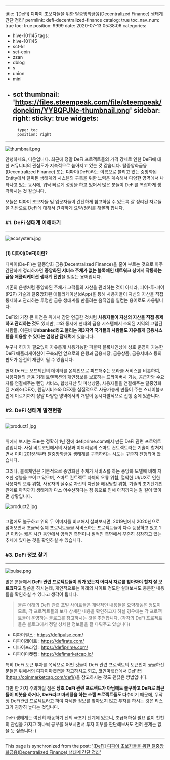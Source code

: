 
---
title: '[DeFi] 디파이 초보자들을 위한 탈중앙화금융(Decentralized Finance) 생태계 간단 정리'
permlink: defi-decentralized-finance
catalog: true
toc_nav_num: true
toc: true
position: 9999
date: 2020-07-13 05:38:06
categories:
- hive-101145
tags:
- hive-101145
- sct-kr
- sct-coin
- zzan
- dblog
- s
- union
- mini
- sct
thumbnail: 'https://files.steempeak.com/file/steempeak/donekim/YYBQPJNe-thumbnail.png'
sidebar:
    right:
        sticky: true
widgets:
    -
        type: toc
        position: right
---


![thumbnail.png](https://files.steempeak.com/file/steempeak/donekim/YYBQPJNe-thumbnail.png)

안녕하세요, 디온입니다. 최근에 정말 DeFi 프로젝트들의 가격 강세로 인한 DeFi에 대한 커뮤니티의 관심도가 지속적으로 높아지고 있는 것 같습니다. 탈중앙화금융(Decentralized Finance) 또는 디파이(DeFi)라는 이름으로 불리고 있는 중앙화된 Entity에서 탈피된 생태계와 시스템의 구축을 위한 노력은 계속해서 다양한 영역에서 나타나고 있는 동시에, 워낙 빠르게 성장을 하고 있어서 많은 분들이 DeFi를 복잡하게 생각하시는 것 같습니다.

오늘은 디파이 초보자들 및 입문자들이 간단하게 참고하실 수 있도록 잘 정리된 자료들을 기반으로 DeFi에 대해서 간략하게 요약/정리를 해볼까 합니다. 

### #1. DeFi 생태계 이해하기
---
![ecosystem.jpg](https://files.steempeak.com/file/steempeak/donekim/30TZXELI-ecosystem.jpg)
<center><sub><Image Source : StakingRewards></sub></center>

**(1) 디파이(DeFi)이란?**

디파이(De-Fi)는 탈중앙화 금융(Decentralized Finance)을 줄여 부르는 것으로 아주 간단하게 정리하자면 **중앙화된 서비스 주체가 없는 블록체인 네트워크 상에서 작동하는 금융 애플리케이션 생태계 전반**을 일컫는 용어입니다.

기존의 은행처럼 중앙화된 주체가 고객들의 자산을 관리하는 것이 아니라, 피어-투-피어(P2P) 기술과 탈중앙화된 애플리케이션(dApp)을 통해 사용자들이 자신의 자산을 직접 통제하고 관리하는 투명한 금융 생태계를 만들려는 움직임을 일컫는 용어로도 사용됩니다.

DeFi의 가장 큰 이점은 위에서 잠깐 언급한 것처럼 **사용자들이 자신의 자산을 직접 통제하고 관리하는 것**도 있지만, 그와 동시에 현재의 금융 시스템에서 소외된 지역의 고립된 사람들, 이른바 **Unbanked라고 불리는 제3지역 국가들의 사람들도 자유롭게 금융시스템을 이용할 수 있다는 엄청난 잠재력**에 있습니다. 

누구나 허가가 필요없이 자유롭게 사용가능한 퍼블릭 블록체인상에 상호 운영이 가능한 DeFi 애플리케이션이 구축되면 앞으로의 은행과 금융시장, 금융상품, 금융서비스 등의 판도가 완전히 재편이 될 수 있습니다.

현재 DeFi는 오프체인의 데이터를 온체인으로 피드해주는 오라클 서비스를 비롯하여, 사용자들의 금융 거래 트랜잭션의 개인정보를 보호하는 프라이버시 기능, 공급자와 수요자를 연결해주는 렌딩 서비스, 합성자산 및 파생상품, 사용자들을 연결해주는 탈중앙화된 거래소(DEX), 렌딩서비스와 DEX를 실질적으로 사용가능케 만들어 주는 스테이블코인에 이르기까지 정말 다양한 영역에서의 개발이 동시다발적으로 진행 중에 있습니다.

### #2. DeFi 생태계 발전현황
---
![product1.jpg](https://files.steempeak.com/file/steempeak/donekim/AmOmn1Va-product1.jpg)
<center><sub><Image Source : [defiprime.com](https://defiprime.com/)></sub></center>

위에서 보시는 도표는 정확히 1년 전에 defiprime.com에서 만든 DeFi 관련 프로덕트맵입니다. 사실 비트코인에서의 사상과 이더리움의 스마트 컨트랙트라는 기술이 합쳐지면서 이미 2015년부터 탈중앙화금융 생태계를 구축하려는 시도는 꾸준히 진행되어 왔습니다. 

그러나, 블록체인은 기본적으로 중앙화된 주체가 서비스를 하는 중앙화 모델에 비해 저조한 성능을 보이고 있으며, 스마트 컨트랙트 자체의 오류 위험, 열악한 UI/UX로 인한 사용자의 오류 위험, 사용자의 실수로 자신의 자산을 해킹당할 위험, 기술의 초기단계인 관계로 아직까지 생태계가 다소 어수선하다는 점 등으로 인해 아직까지는 갈 길이 많이 먼 상황입니다.

![product2.jpg](https://files.steempeak.com/file/steempeak/donekim/hrWIgS7k-product2.jpg)
<center><sub><Image Source : [defiprime.com](https://defiprime.com/)></sub></center>

그럼에도 불구하고 위의 두 이미지를 비교해서 살펴보시면, 2019년에서 2020년으로 넘어오면서 조금씩 실제 프로덕트들을 서비스하는 프로젝트들이 다수 등장하고 있고 1년 이라는 짧은 시간 동안에서 양적인 측면이나 질적인 측면에서 꾸준히 성장하고 있는 추세에 있다는 것을 확인하실 수 있습니다. 

### #3. DeFi 정보 찾기
---

![pulse.png](https://files.steempeak.com/file/steempeak/donekim/Rk0af4nc-pulse.png)

많은 분들께서 **DeFi 관련 프로젝트들이 뭐가 있는지 어디서 자료를 찾아봐야 할지 잘 모르겠다**고 말씀을 하시는데, 개인적으로는 아래의 사이트 정도만 살펴보셔도 충분한 내용들을 확인하실 수 있다고 생각이 됩니다.

> 물론 아래의 DeFi 관련 포털 사이트들은 개략적인 내용들을 요약해놓은 정도이므로, 각 프로젝트들의 보다 상세한 내용을 확인하고자 하실 경우에는 각 프로젝트들이 운영하는 블로그를 참고하시는 것을 추천합니다. (각각의 DeFi 프로젝트들은 블로그에서 정말 상세한 정보들을 잘 다뤄주고 있습니다)

- 디파이펄스 : https://defipulse.com/
- 디파이레이트 : https://defirate.com/
- 디파이프라임 : https://defiprime.com/
- 디파이마켓캡 : https://defimarketcap.io/

특히 DeFi 토큰 투자를 목적으로 어떤 것들이 DeFi 관련 프로젝트의 토큰인지 궁금하신 분들은 위에서의 디파이마켓캡을 참고하셔도 되고, 코인마켓캡에서 DeFi탭(https://coinmarketcap.com/defi/)을 참고하시는 것도 괜찮은 방법입니다.

다만 한 가지 주의하실 점은 **당초 DeFi 관련 프로젝트가 아님에도 불구하고 DeFi로 최근 들어 피봇을 하거나, DeFi라고 마케팅을 하는 스캠 프로젝트들도 다수**이기 때문에, 무작정 DeFi관련 프로젝트라고 하여 자세한 정보를 찾아보지 않고 투자를 하시는 것은 리스크가 굉장히 높다는 것입니다.

DeFi 생태계는 여전히 태동하기 전의 극초기 단계에 있으니, 조급해하실 필요 없이 천천히 관심을 가지고 하나씩 공부를 해보시면서 투자 여부를 판단해보셔도 전혀 문제는 없을 듯 싶습니다 :)

- - -

This page is synchronized from the post: ['[DeFi] 디파이 초보자들을 위한 탈중앙화금융(Decentralized Finance) 생태계 간단 정리'](https://steemit.com/@donekim/defi-decentralized-finance)

